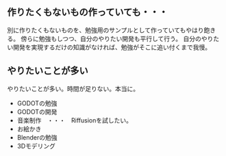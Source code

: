 ## 作りたくもないもの作っていても・・・

別に作りたくもないものを、勉強用のサンプルとして作っていてもやはり飽きる。
傍らに勉強もしつつ、自分のやりたい開発も平行して行う。
自分のやりたい開発を実現するだけの知識がなければ、勉強がそこに追い付くまで我慢。

## やりたいことが多い

やりたいことが多い。時間が足りない。本当に。

- GODOTの勉強
- GODOTの開発
- 音楽制作　・・・　Riffusionを試したい。
- お絵かき
- Blenderの勉強
- 3Dモデリング

